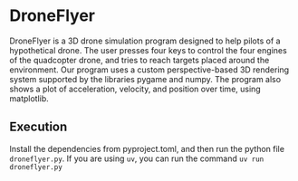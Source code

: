 # DroneFlyer

DroneFlyer is a 3D drone simulation program designed to help pilots of a hypothetical drone.
The user presses four keys to control the four engines of the quadcopter drone, and tries to reach targets
placed around the environment. Our program uses a custom perspective-based 3D rendering system supported by
the libraries pygame and numpy. The program also shows a plot of acceleration, velocity, and position over
time, using matplotlib.

## Execution

Install the dependencies from pyproject.toml, and then run the python file `droneflyer.py`. If you are using
`uv`, you can run the command `uv run droneflyer.py`
